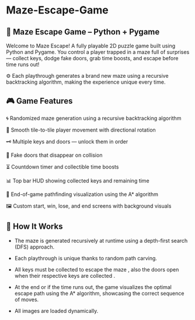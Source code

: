 # Maze-Escape-Game
## 🧩 Maze Escape Game – Python + Pygame
Welcome to Maze Escape! A fully playable 2D puzzle game built using Python and Pygame. You control a player trapped in a maze full of surprises — collect keys, dodge fake doors, grab time boosts, and escape before time runs out!

⚙️ Each playthrough generates a brand new maze using a recursive backtracking algorithm, making the experience unique every time.

## 🎮 Game Features

🌀 Randomized maze generation using a recursive backtracking algorithm

🧍 Smooth tile-to-tile player movement with directional rotation

🗝️ Multiple keys and doors — unlock them in order

🚪 Fake doors that disappear on collision

⏳ Countdown timer and collectible time boosts

📊 Top bar HUD showing collected keys and remaining time

📍 End-of-game pathfinding visualization using the A* algorithm

🖼️ Custom start, win, lose, and end screens with background visuals


## 🧠 How It Works

- The maze is generated recursively at runtime using a depth-first search (DFS) approach.

- Each playthrough is unique thanks to random path carving.

- All keys must be collected to escape the maze , also the doors open when their respective keys are collected .

- At the end or if the time runs out, the game visualizes the optimal escape path using the A* algorithm, showcasing the correct sequence of moves.

- All images are loaded dynamically.
